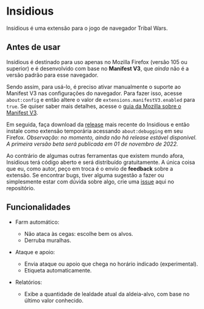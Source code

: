 # Insidious
Insidious é uma extensão para o jogo de navegador Tribal Wars.

## Antes de usar
Insidious é destinado para uso apenas no Mozilla Firefox (versão 105 ou superior) e é desenvolvido com base no **Manifest V3**, que *ainda* não é a versão padrão para esse navegador.

Sendo assim, para usá-lo, é preciso ativar manualmente o suporte ao Manifest V3 nas configurações do navegador. Para fazer isso, acesse `about:config` e então altere o valor de `extensions.manifestV3.enabled` para `true`. Se quiser saber mais detalhes, acesse o [guia da Mozilla sobre o Manifest V3](https://extensionworkshop.com/documentation/develop/manifest-v3-migration-guide/).

Em seguida, faça download da [release](https://github.com/ferreira-tb/insidious/releases) mais recente do Insidious e então instale como extensão temporária acessando `about:debugging` em seu Firefox. *Observação: no momento, ainda não há release estável disponível. A primeira versão beta será publicada em 01 de novembro de 2022.*

Ao contrário de algumas outras ferramentas que existem mundo afora, Insidious terá código aberto e será distribuído gratuitamente. A única coisa que eu, como autor, peço em troca é o envio de **feedback** sobre a extensão. Se encontrar bugs, tiver alguma sugestão a fazer ou simplesmente estar com dúvida sobre algo, crie uma [issue](https://github.com/ferreira-tb/insidious/issues) aqui no repositório.

## Funcionalidades
- Farm automático:
    - Não ataca às cegas: escolhe bem os alvos.
    - Derruba muralhas.

- Ataque e apoio:
    - Envia ataque ou apoio que chega no horário indicado (experimental).
    - Etiqueta automaticamente.

- Relatórios:
    - Exibe a quantidade de lealdade atual da aldeia-alvo, com base no último valor conhecido.

